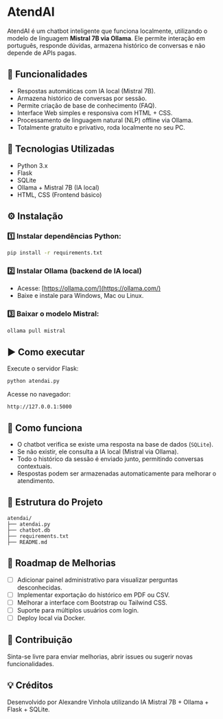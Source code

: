 # AtendAI

AtendAI é um chatbot inteligente que funciona localmente, utilizando o modelo de linguagem **Mistral 7B via Ollama**. Ele permite interação em português, responde dúvidas, armazena histórico de conversas e não depende de APIs pagas.

## 🚀 Funcionalidades

- Respostas automáticas com IA local (Mistral 7B).
- Armazena histórico de conversas por sessão.
- Permite criação de base de conhecimento (FAQ).
- Interface Web simples e responsiva com HTML + CSS.
- Processamento de linguagem natural (NLP) offline via Ollama.
- Totalmente gratuito e privativo, roda localmente no seu PC.

## 🔧 Tecnologias Utilizadas

- Python 3.x
- Flask
- SQLite
- Ollama + Mistral 7B (IA local)
- HTML, CSS (Frontend básico)

## ⚙️ Instalação

### 1️⃣ Instalar dependências Python:

```bash
pip install -r requirements.txt
```

### 2️⃣ Instalar Ollama (backend de IA local)

- Acesse: [https://ollama.com/](https://ollama.com/)  
- Baixe e instale para Windows, Mac ou Linux.

### 3️⃣ Baixar o modelo Mistral:

```bash
ollama pull mistral
```

## ▶️ Como executar

Execute o servidor Flask:

```bash
python atendai.py
```

Acesse no navegador:

```
http://127.0.0.1:5000
```

## 🧠 Como funciona

- O chatbot verifica se existe uma resposta na base de dados (`SQLite`).
- Se não existir, ele consulta a IA local (Mistral via Ollama).
- Todo o histórico da sessão é enviado junto, permitindo conversas contextuais.
- Respostas podem ser armazenadas automaticamente para melhorar o atendimento.

## 📂 Estrutura do Projeto

```
atendai/
├── atendai.py
├── chatbot.db
├── requirements.txt
├── README.md
```

## 📝 Roadmap de Melhorias

- [ ] Adicionar painel administrativo para visualizar perguntas desconhecidas.
- [ ] Implementar exportação do histórico em PDF ou CSV.
- [ ] Melhorar a interface com Bootstrap ou Tailwind CSS.
- [ ] Suporte para múltiplos usuários com login.
- [ ] Deploy local via Docker.

## 🤝 Contribuição

Sinta-se livre para enviar melhorias, abrir issues ou sugerir novas funcionalidades.

## 💡 Créditos

Desenvolvido por Alexandre Vinhola utilizando IA Mistral 7B + Ollama + Flask + SQLite.